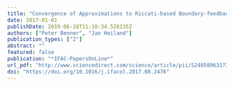 ```yaml
---
title: "Convergence of Approximations to Riccati-based Boundary-feedback Stabilization of Laminar Flows"
date: 2017-01-01
publishDate: 2019-06-28T11:10:34.528135Z
authors: ["Peter Benner", "Jan Heiland"]
publication_types: ["2"]
abstract: ""
featured: false
publication: "*IFAC-PapersOnLine*"
url_pdf: "http://www.sciencedirect.com/science/article/pii/S2405896317333931"
doi: "https://doi.org/10.1016/j.ifacol.2017.08.2476"
---
```


